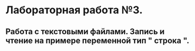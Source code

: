 # Лабораторная работа №3.
## Работа с текстовыми файлами. Запись и чтение на примере переменной тип " строка ".
